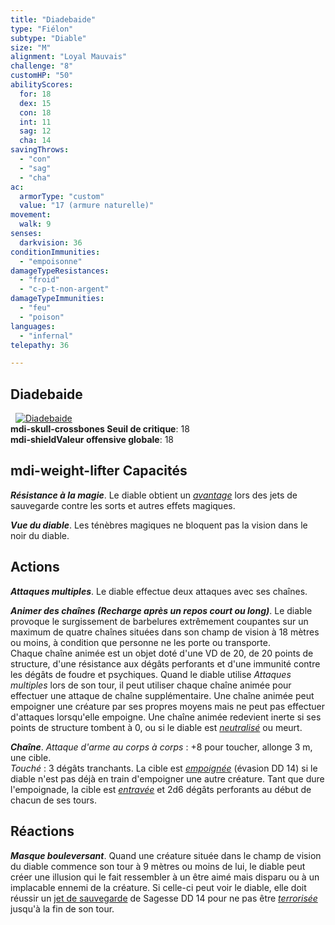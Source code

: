 ```yaml
---
title: "Diadebaide"
type: "Fiélon"
subtype: "Diable"
size: "M"
alignment: "Loyal Mauvais"
challenge: "8"
customHP: "50"
abilityScores:
  for: 18
  dex: 15
  con: 18
  int: 11
  sag: 12
  cha: 14
savingThrows:
  - "con"
  - "sag"
  - "cha"
ac:
  armorType: "custom"
  value: "17 (armure naturelle)"
movement:
  walk: 9
senses:
  darkvision: 36
conditionImmunities:
  - "empoisonne"
damageTypeResistances:
  - "froid"
  - "c-p-t-non-argent"
damageTypeImmunities:
  - "feu"
  - "poison"
languages:
  - "infernal"
telepathy: 36

---
```

## Diadebaide
&nbsp;
[![Diadebaide](https://www.douaratil.fr/illustrations/fielon/diadebaidem.png)](https://www.douaratil.fr/illustrations/fielon/diadebaide.jpg)  
**<v-icon>mdi-skull-crossbones</v-icon> Seuil de critique**: 18      
**<v-icon>mdi-shield</v-icon>Valeur offensive globale**: 18   
## <v-icon>mdi-weight-lifter</v-icon> Capacités
_**Résistance à la magie**_. Le diable obtient un [_avantage_](/utiliser-les-caracteristiques/#avantage-et-desavantage) lors des jets de sauvegarde contre les sorts et autres effets magiques.

_**Vue du diable**_. Les ténèbres magiques ne bloquent pas la vision dans le noir du diable.

## Actions
_**Attaques multiples**_. Le diable effectue deux attaques avec ses chaînes.

_**Animer des chaînes (Recharge après un repos court ou long)**_. Le diable provoque le surgissement de barbelures extrêmement coupantes sur un maximum de quatre chaînes situées dans son champ de vision à 18 mètres ou moins, à condition que personne ne les porte ou transporte.  
Chaque chaîne animée est un objet doté d'une VD de 20, de 20 points de structure, d'une résistance aux dégâts perforants et d'une immunité contre les dégâts de foudre et psychiques. Quand le diable utilise _Attaques multiples_ lors de son tour, il peut utiliser chaque chaîne animée pour effectuer une attaque de chaîne supplémentaire. Une chaîne animée peut empoigner une créature par ses propres moyens mais ne peut pas effectuer d'attaques lorsqu'elle empoigne. Une chaîne animée redevient inerte si ses points de structure tombent à 0, ou si le diable est [_neutralisé_](/gerer-la-sante-du-personnage/#neutralise) ou meurt.

_**Chaîne**_. _Attaque d'arme au corps à corps_ : +8 pour toucher, allonge 3 m, une cible.  
_Touché_ : 3 dégâts tranchants. La cible est [_empoignée_](/gerer-la-sante-du-personnage/#empoigne) (évasion DD 14) si le diable n'est pas déjà en train d'empoigner une autre créature. Tant que dure l'empoignade, la cible est [_entravée_](/gerer-la-sante-du-personnage/#entrave) et 2d6 dégâts perforants au début de chacun de ses tours.

## Réactions
_**Masque bouleversant**_. Quand une créature située dans le champ de vision du diable commence son tour à 9 mètres ou moins de lui, le diable peut créer une illusion qui le fait ressembler à un être aimé mais disparu ou à un implacable ennemi de la créature. Si celle-ci peut voir le diable, elle doit réussir un [jet de sauvegarde](/utiliser-les-caracteristiques/#jets-de-sauvegarde) de Sagesse DD 14 pour ne pas être [_terrorisée_](/gerer-la-sante-du-personnage/#terrorise) jusqu'à la fin de son tour.
